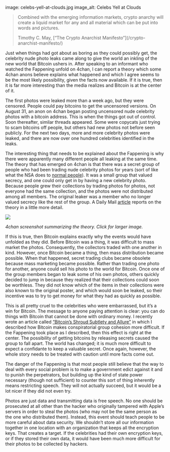 image: celebs-yell-at-clouds.jpg
image_alt: Celebs Yell at Clouds

> Combined with the emerging information markets, crypto anarchy will create a liquid market for any and all material which can be put into words and pictures.</p>
>
> <footer class="blockquote-footer">Timothy C. May, [“The Crypto Anarchist Manifesto”](/crypto-anarchist-manifesto/)</footer>

Just when things had got about as boring as they could possibly get, the celebrity nude photo leaks came along to give the world an inkling of the new world that Bitcoin ushers in. After speaking to an informant who watched the Fappening unfold on 4chan, I can report a theory which some 4chan anons believe explains what happened and which I agree seems to be the most likely possibility, given the facts now available. If it is true, then it is far more interesting than the media realizes and Bitcoin is at the center of it.

The first photos were leaked more than a week ago, but they were censored. People could pay bitcoins to get the uncensored versions. On August 31, an anon on 4chan began posting uncensored nude celebrity photos with a bitcoin address. This is when the things got out of control. Soon thereafter, similar threads appeared. Some were copycats just trying to scam bitcoins off people, but others had new photos not before seen publicly. For the next two days, more and more celebrity photos were leaked, and there are now over one hundred celebrities identified in the leaks.

The interesting thing that needs to be explained about the Fappening is why there were apparently many different people all leaking at the same time. The theory that has emerged on 4chan is that there was a secret group of people who had been trading nude celebrity photos for years (sort of like what the NSA does to [normal people](http://arstechnica.com/tech-policy/2014/07/snowden-nsa-employees-routinely-pass-around-intercepted-nude-photos/)). It was a small group that valued secrecy, and one could only get in by having a new celebrity photo. Because people grew their collections by trading photos for photos, not everyone had the same collection, and the photos were not distributed among all members. The original leaker was a member who no longer valued secrecy like the rest of the group. A Daily Mail [article](http://www.dailymail.co.uk/news/article-2740387/New-wave-leaks-plague-celebrities-authorities-prove-unable-stop-spread-suggest-naked-photos-passed-users-online-CLUB-months.html) reports on the theory in a little more detail.

<div class="my-4 text-center">
  <a href="/static/img/mempool/the-fappening/vnd0H9J.jpg"><img class="img-fluid rounded d-block mx-auto" src="/static/img/mempool/the-fappening/vnd0H9J.jpg"></a>
  <p>
    <em>4chan screenshot summarizing the theory. Click for larger image.</em>
  </p>
</div>

If this is true, then Bitcoin explains exactly why the events would have unfolded as they did. Before Bitcoin was a thing, it was difficult to mass market the photos. Consequently, the collectors traded with one another in kind. However, once Bitcoin became a thing, then mass distribution became possible. When that happened, secret trading clubs became obsolete because mass marketing became possible. Rather than trading one photo for another, anyone could sell his photo to the world for Bitcoin. Once one of the group members began to leak some of his own photos, others quickly decided to jump in because they realized that their collections could soon be worthless. They did not know which of the items in their collections were also known to the original poster, and which would soon be leaked, so their incentive was to try to get money for what they had as quickly as possible.

This is all pretty cruel to the celebrities who were embarrassed, but it’s a win for Bitcoin. The message to anyone paying attention is clear: you can do things with Bitcoin that cannot be done with ordinary money. I recently wrote an article called [“Bitcoin’s Shroud Subtlety and Allure”](/mempool/bitcoins-shroud-of-subtlety-and-allure/ "Bitcoin’s Shroud of Subtlety and Allure") in which I described how Bitcoin makes conspiratorial group cohesion more difficult. If the Fappening took place as I described, then this effect is right at the center. The possibility of getting bitcoins by releasing secrets caused the group to fall apart. The world has changed; it is much more difficult to expect a confidante to keep a valuable secret. Once again, however, the whole story needs to be treated with caution until more facts come out.

The danger of the Fappening is that most people still believe that the way to deal with every social problem is to make a government edict against it and to punish the perpetrators, but building up the kind of state power necessary (though not sufficient) to counter this sort of thing inherently means restricting speech. They will not actually succeed, but it would be a lot nicer if they did not even try.

Photos are just data and transmitting data is free speech. No one should be prosecuted at all other than the hacker who originally tampered with Apple’s servers in order to steal the photos (who may not be the same person as the one who distributed them). Instead, this event should teach people to be more careful about data security. We shouldn’t store all our information together in one location with an organization that keeps all the encryption keys. That creates a target. If the celebrities had their own encryption keys, or if they stored their own data, it would have been much more difficult for their photos to be collected by hackers.

